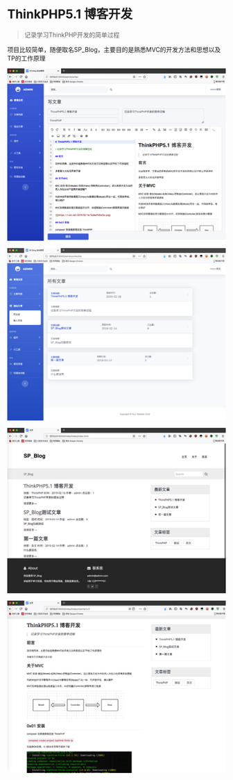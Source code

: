 # ThinkPHP5.1 博客开发

> 记录学习ThinkPHP开发的简单过程

项目比较简单，随便取名SP_Blog，主要目的是熟悉MVC的开发方法和思想以及TP的工作原理

![](imgs/img3.png)

![](imgs/img6.png)

![](imgs/img5.png)

![](imgs/img4.png)

